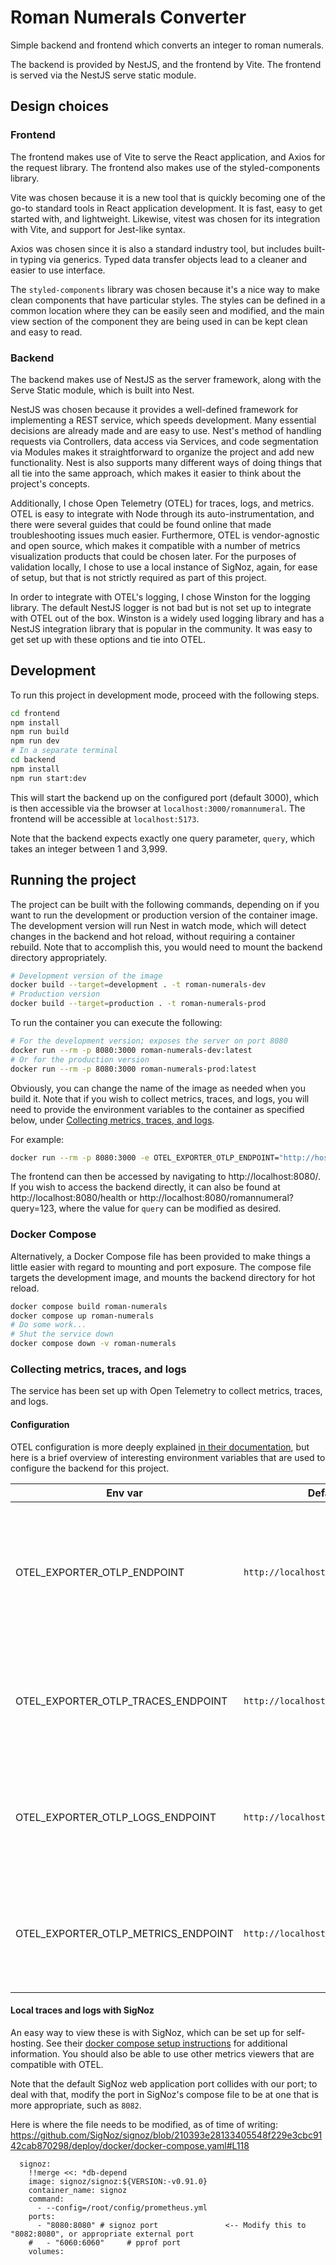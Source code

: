 # Roman Numerals Converter

Simple backend and frontend which converts an integer to roman numerals.

The backend is provided by NestJS, and the frontend by Vite. The frontend is served via the NestJS serve static module.

## Design choices

### Frontend

The frontend makes use of Vite to serve the React application, and Axios for the request library. The frontend also makes
use of the styled-components library.

Vite was chosen because it is a new tool that is quickly becoming one of the go-to standard tools in React application
development. It is fast, easy to get started with, and lightweight. Likewise, vitest was chosen for its integration with
Vite, and support for Jest-like syntax.

Axios was chosen since it is also a standard industry tool, but includes built-in typing via generics. Typed
data transfer objects lead to a cleaner and easier to use interface.

The `styled-components` library was chosen because it's a nice way to make clean components that have particular styles.
The styles can be defined in a common location where they can be easily seen and modified, and the main view section of
the component they are being used in can be kept clean and easy to read.

### Backend

The backend makes use of NestJS as the server framework, along with the Serve Static module, which is built into Nest.

NestJS was chosen because it provides a well-defined framework for implementing a REST service, which speeds development.
Many essential decisions are already made and are easy to use. Nest's method of handling requests via Controllers, data
access via Services, and code segmentation via Modules makes it straightforward to organize the project and add new functionality.
Nest is also supports many different ways of doing things that all tie into the same approach, which makes it easier to
think about the project's concepts.

Additionally, I chose Open Telemetry (OTEL) for traces, logs, and metrics. OTEL is easy to integrate with Node through
its auto-instrumentation, and there were several guides that could be found online that made troubleshooting issues much
easier. Furthermore, OTEL is vendor-agnostic and open source, which makes it compatible with a number of metrics
visualization products that could be chosen later. For the purposes of validation locally, I chose to use a local instance
of SigNoz, again, for ease of setup, but that is not strictly required as part of this project.

In order to integrate with OTEL's logging, I chose Winston for the logging library. The default NestJS logger is not bad
but is not set up to integrate with OTEL out of the box. Winston is a widely used logging library and has a NestJS integration
library that is popular in the community. It was easy to get set up with these options and tie into OTEL.

## Development

To run this project in development mode, proceed with the following steps.

```bash
cd frontend
npm install
npm run build
npm run dev
# In a separate terminal
cd backend
npm install
npm run start:dev
```

This will start the backend up on the configured port (default 3000), which is then accessible via the browser at `localhost:3000/romannumeral`. The frontend
will be accessible at `localhost:5173`.

Note that the backend expects exactly one query parameter, `query`, which takes an integer between 1 and 3,999.

## Running the project

The project can be built with the following commands, depending on if you want to run the development or production version of the container image.
The development version will run Nest in watch mode, which will detect changes in the backend and hot reload, without requiring a container
rebuild. Note that to accomplish this, you would need to mount the backend directory appropriately.

```bash
# Development version of the image
docker build --target=development . -t roman-numerals-dev
# Production version
docker build --target=production . -t roman-numerals-prod
```

To run the container you can execute the following:

```bash
# For the development version; exposes the server on port 8080
docker run --rm -p 8080:3000 roman-numerals-dev:latest
# Or for the production version
docker run --rm -p 8080:3000 roman-numerals-prod:latest
```

Obviously, you can change the name of the image as needed when you build it. Note that if you wish to collect metrics, traces, and logs, you
will need to provide the environment variables to the container as specified below, under
[Collecting metrics, traces, and logs](#collecting-metrics-traces-and-logs).

For example:

```bash
docker run --rm -p 8080:3000 -e OTEL_EXPORTER_OTLP_ENDPOINT="http://host.docker.internal:4318" roman-numerals-dev:latest
```

The frontend can then be accessed by navigating to http://localhost:8080/. If you wish to access the backend directly, it can also be found at
http://localhost:8080/health or http://localhost:8080/romannumeral?query=123, where the value for `query` can be modified as desired.

### Docker Compose

Alternatively, a Docker Compose file has been provided to make things a little easier with regard to mounting and port exposure. The
compose file targets the development image, and mounts the backend directory for hot reload.

```bash
docker compose build roman-numerals
docker compose up roman-numerals
# Do some work...
# Shut the service down
docker compose down -v roman-numerals
```

### Collecting metrics, traces, and logs

The service has been set up with Open Telemetry to collect metrics, traces, and logs.

#### Configuration

OTEL configuration is more deeply explained [in their documentation](https://opentelemetry.io/docs/languages/sdk-configuration/otlp-exporter/),
but here is a brief overview of interesting environment variables that are used to configure the backend for this project.

| Env var                             | Default                            | Description                                                                                         |
|-------------------------------------|------------------------------------|-----------------------------------------------------------------------------------------------------|
| OTEL_EXPORTER_OTLP_ENDPOINT         | `http://localhost:4318`            | Used to override the hostname and port for all otel endpoints, if the path is otherwise the default |
| OTEL_EXPORTER_OTLP_TRACES_ENDPOINT  | `http://localhost:4318/v1/traces`  | Informs the backend where to send OTEL traces; overrides the general variable above                 |
| OTEL_EXPORTER_OTLP_LOGS_ENDPOINT    | `http://localhost:4318/v1/logs`    | Informs the backend where to send OTEL logs; overrides the general variable above                   |
| OTEL_EXPORTER_OTLP_METRICS_ENDPOINT | `http://localhost:4318/v1/metrics` | Informs the backend where to send OTEL metrics; overrides the general variable above                |

#### Local traces and logs with SigNoz

An easy way to view these is with SigNoz, which can be set up for self-hosting. See their
[docker compose setup instructions](https://signoz.io/docs/install/docker/#install-signoz-using-docker-compose) for additional information.
You should also be able to use other metrics viewers that are compatible with OTEL.

Note that the default SigNoz web application port collides with our port; to deal with that, modify the port in SigNoz's
compose file to be at one that is more appropriate, such as `8082`.

Here is where the file needs to be modified, as of time of
writing: https://github.com/SigNoz/signoz/blob/210393e28133405548f229e3cbc9142cab870298/deploy/docker/docker-compose.yaml#L118

```
  signoz:
    !!merge <<: *db-depend
    image: signoz/signoz:${VERSION:-v0.91.0}
    container_name: signoz
    command:
      - --config=/root/config/prometheus.yml
    ports:
      - "8080:8080" # signoz port               <-- Modify this to "8082:8080", or appropriate external port
    #   - "6060:6060"     # pprof port
    volumes:
```
